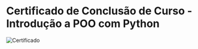 # Certificado de Conclusão de Curso - Introdução a POO com Python

![Certificado](https://github.com/user-attachments/assets/089aa5df-6d60-4aae-a200-090992007169)
